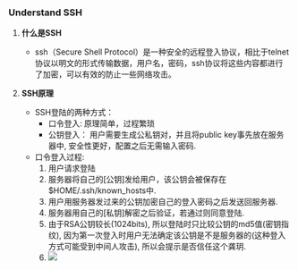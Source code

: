 ### Understand SSH

1. __什么是SSH__
	* ssh（Secure Shell Protocol）是一种安全的远程登入协议，相比于telnet协议以明文的形式传输数据，用户名，密码，ssh协议将这些内容都进行了加密，可以有效的防止一些网络攻击。
	
2. __SSH原理__
	* SSH登陆的两种方式：
		* 口令登入: 原理简单，过程繁琐
		* 公钥登入： 用户需要生成公私钥对，并且将public key事先放在服务器中, 安全性更好，配置之后无需输入密码. 
	* 口令登入过程:
		1. 用户请求登陆
		2. 服务器将自己的[公钥]发给用户，该公钥会被保存在 $HOME/.ssh/known_hosts中. 
		3. 用户用服务器发过来的公钥加密自己的登入密码之后发送回服务器.
		4. 服务器用自己的[私钥]解密之后验证，若通过则同意登陆. 
		5. 由于RSA公钥较长(1024bits), 所以登陆时只比较公钥的md5值(密钥指纹), 因为第一次登入时用户无法确定该公钥是不是服务器的(这种登入方式可能受到中间人攻击), 所以会提示是否信任这个龚玥. 
		6. ![](http://burningcodes.net/wp-content/uploads/2014/12/ssh1.png)
	
